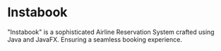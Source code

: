 # Instabook
"Instabook" is a sophisticated Airline Reservation System crafted using Java and JavaFX. Ensuring a seamless booking experience.
